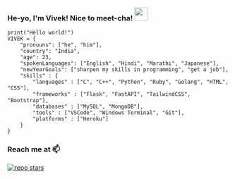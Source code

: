 ### He-yo, I'm Vivek! Nice to meet-cha! <img src="https://raw.githubusercontent.com/MartinHeinz/MartinHeinz/master/wave.gif" width="30px">

```python3
print("Hello world!")
VIVEK = {
    "pronouns": ["he", "him"],
    "country": "India",
    "age": 23,
    "spokenLanguages": ["English", "Hindi", "Marathi", "Japanese"],
    "newYearGoals": ["sharpen my skills in programming", "get a job"],
    "skills" : {
        "languages" : ["C", "C++", "Python", "Ruby", "Golang", "HTML", "CSS"],
        "frameworks" : ["Flask", "FastAPI", "TailwindCSS", "Bootstrap"],
        "databases" : ["MySQL", "MongoDB"],
        "tools" : ["VSCode", "Windows Terminal", "Git"],
        "platforms" : ["Heroku"]
	}
}

```

### Reach me at 📫
<a href="https://telegram.dog/ded_sadge"><img src="https://img.shields.io/badge/ded__sadge-smthing?style=flat&logo=telegram&labelColor=%23555555&color=%23263759" title="repo stars"></a>

<!---
Stole this from reddit, credits to the original github user.
-->
